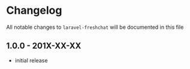 # Changelog

All notable changes to `laravel-freshchat` will be documented in this file

## 1.0.0 - 201X-XX-XX

- initial release
